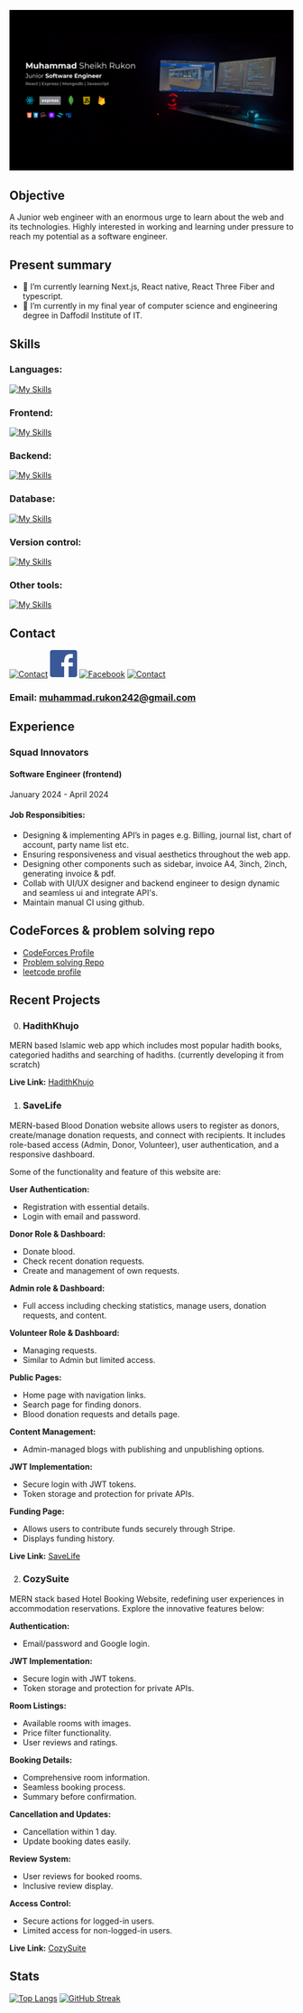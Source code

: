 ![cover](<https://github.com/MuhammadRukon/MuhammadRukon/blob/main/covergithub.com.png>)

## Objective

A Junior web engineer with an enormous urge to learn about the web and its technologies. Highly interested in working and learning under pressure to reach my potential as a software engineer.

## Present summary

- 🌱 I’m currently learning Next.js, React native, React Three Fiber and typescript.
- 🤔 I’m currently in my final year of computer science and engineering degree in Daffodil Institute of IT.

## Skills

### Languages: 
[![My Skills](https://skillicons.dev/icons?i=js,ts,cpp,c)](https://skillicons.dev)

### Frontend:
[![My Skills](https://skillicons.dev/icons?i=react,next,vite,tailwind,bootstrap,mui,html,css,three)](https://skillicons.dev)

### Backend:
[![My Skills](https://skillicons.dev/icons?i=nodejs,express)](https://skillicons.dev)

### Database:
[![My Skills](https://skillicons.dev/icons?i=mongodb,postgresql,firebase)](https://skillicons.dev)

### Version control:
[![My Skills](https://skillicons.dev/icons?i=git,github)](https://skillicons.dev)

### Other tools:
[![My Skills](https://skillicons.dev/icons?i=redux,vscode,vercel,netlify)](https://skillicons.dev)

## Contact

[![Contact](https://skillicons.dev/icons?i=linkedin)](https://www.linkedin.com/in/muhammadrukon/)
[![Facebook](https://github.com/MuhammadRukon/MuhammadRukon/blob/main/facebook.png?raw=true)](https://www.facebook.com/muhammad.rukon.7/)
[![Facebook](https://skillicons.dev/icons?i=twitter)](https://twitter.com/muhammadRukon2)
[![Contact](https://skillicons.dev/icons?i=instagram)](https://www.instagram.com/muhammad.rukon/)

### Email: muhammad.rukon242@gmail.com

## Experience

### Squad Innovators 
#### Software Engineer (frontend)
January 2024 - April 2024
#### Job Responsibities:

- Designing & implementing API’s in pages e.g. Billing, journal list, chart of account, party name list etc.
- Ensuring responsiveness and visual aesthetics throughout the web app.
- Designing other components such as sidebar, invoice A4, 3inch, 2inch, generating invoice & pdf.
- Collab with UI/UX designer and backend engineer to design dynamic and seamless ui and integrate API's.
- Maintain manual CI using github.

## CodeForces & problem solving repo

- [CodeForces Profile ](https://codeforces.com/profile/Escanor_)
- [Problem solving Repo ](https://github.com/MuhammadRukon/problem-solving)
- [leetcode profile ](https://leetcode.com/u/muhammadrukon/)

## Recent Projects

0. ### HadithKhujo

MERN based Islamic web app which includes most popular hadith books, categoried hadiths and searching of hadiths. (currently developing it from scratch)

**Live Link:** [HadithKhujo](https://hadithkhujo.netlify.app/)

1. ### SaveLife

MERN-based Blood Donation website allows users to register as donors, create/manage donation requests, and connect with recipients. It includes role-based access (Admin, Donor, Volunteer), user authentication, and a responsive dashboard.

Some of the functionality and feature of this website are:

**User Authentication:**

- Registration with essential details.
- Login with email and password.

**Donor Role & Dashboard:**

- Donate blood.
- Check recent donation requests.
- Create and management of own requests.

**Admin role & Dashboard:**

- Full access including checking statistics, manage users, donation requests, and content.

**Volunteer Role & Dashboard:**

- Managing requests.
- Similar to Admin but limited access.

**Public Pages:**

- Home page with navigation links.
- Search page for finding donors.
- Blood donation requests and details page.

**Content Management:**

- Admin-managed blogs with publishing and unpublishing options.

**JWT Implementation:**

- Secure login with JWT tokens.
- Token storage and protection for private APIs.

**Funding Page:**

- Allows users to contribute funds securely through Stripe.
- Displays funding history.

**Live Link:** [SaveLife](https://savelife-6b7c9.web.app)

2. ### CozySuite

MERN stack based Hotel Booking Website, redefining user experiences in accommodation reservations. Explore the innovative features below:

**Authentication:**

- Email/password and Google login.

**JWT Implementation:**

- Secure login with JWT tokens.
- Token storage and protection for private APIs.

**Room Listings:**

- Available rooms with images.
- Price filter functionality.
- User reviews and ratings.

**Booking Details:**

- Comprehensive room information.
- Seamless booking process.
- Summary before confirmation.

**Cancellation and Updates:**

- Cancellation within 1 day.
- Update booking dates easily.

**Review System:**

- User reviews for booked rooms.
- Inclusive review display.

**Access Control:**

- Secure actions for logged-in users.
- Limited access for non-logged-in users.

**Live Link:** [CozySuite](https://cozysuite-15955.web.app/)

## Stats

[![Top Langs](https://github-readme-stats.vercel.app/api/top-langs/?username=MuhammadRukon&theme=transparent&card_width=1000&hide_border=true)](https://github.com/anuraghazra/github-readme-stats)
[![GitHub Streak](https://streak-stats.demolab.com?user=MuhammadRukon&theme=transparent&hide_border=true&card_width=1000)](https://git.io/streak-stats)
